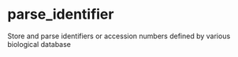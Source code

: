 # parse_identifier
Store and parse identifiers or accession numbers defined by various biological database
